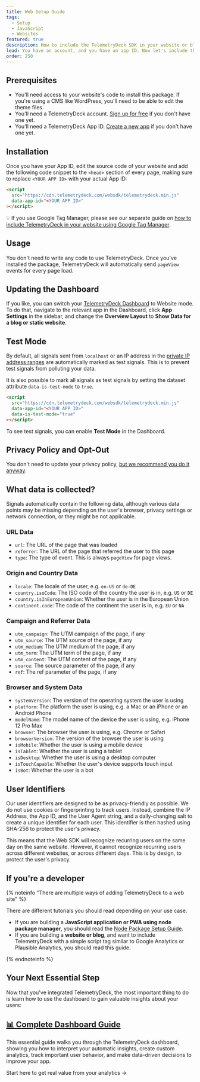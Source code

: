 ```yaml
---
title: Web Setup Guide
tags:
  - Setup
  - JavaScript
  - Websites
featured: true
description: How to include the TelemetryDeck SDK in your website or blog
lead: You have an account, and you have an app ID. Now let's include the TelemetryDeck Package in your website
order: 250
---
```


## Prerequisites

<!-- vale proselint.Cliches = NO -->

- You'll need access to your website's code to install this package. If you're using a CMS like WordPress, you'll need to be able to edit the theme files.
- You'll need a TelemetryDeck account. [Sign up for free](https://dashboard.telemetrydeck.com/register?source=websdk) if you don't have one yet.
- You'll need a TelemetryDeck App ID. [Create a new app](https://dashboard.telemetrydeck.com/apps/create) if you don't have one yet.

<!-- vale proselint.Cliches = YES -->

## Installation

Once you have your App ID, edit the source code of your website and add the following code snippet to the `<head>` section of every page, making sure to replace `<YOUR APP ID>` with your actual App ID:

```html
<script
  src="https://cdn.telemetrydeck.com/websdk/telemetrydeck.min.js"
  data-app-id="<YOUR APP ID>"
></script>
```

💡 If you use Google Tag Manager, please see our separate guide on [how to include TelemetryDeck in your website using Google Tag Manager](/docs/integrations/web-setup-google-tag-manager/).

## Usage

You don't need to write any code to use TelemetryDeck. Once you've installed the package, TelemetryDeck will automatically send `pageView` events for every page load.

## Updating the Dashboard

If you like, you can switch your [TelemetryDeck Dashboard](https://dashboard.telemetrydeck.com/) to Website mode. To do that, navigate to the relevant app in the Dashboard, click **App Settings** in the sidebar, and change the **Overview Layout** to **Show Data for a blog or static website**.

## Test Mode

By default, all signals sent from `localhost` or an IP address in the [private IP address ranges](https://en.wikipedia.org/wiki/Private_network#Private_IPv4_address_spaces) are automatically marked as test signals. This is to prevent test signals from polluting your data.

It is also possible to mark all signals as test signals by setting the dataset attribute `data-is-test-mode` to `true`.

```html
<script
  src="https://cdn.telemetrydeck.com/websdk/telemetrydeck.min.js"
  data-app-id="<YOUR APP ID>"
  data-is-test-mode="true"
></script>
```

To see test signals, you can enable **Test Mode** in the Dashboard.

## Privacy Policy and Opt-Out

You don't need to update your privacy policy, [but we recommend you do it anyway](/docs/guides/privacy-faq/#do-i-need-to-add-telemetrydeck-to-my-privacy-policy%3F).

## What data is collected?

Signals automatically contain the following data, although various data points may be missing depending on the user's browser, privacy settings or network connection, or they might be not applicable.

### URL Data

- `url`: The URL of the page that was loaded
- `referrer`: The URL of the page that referred the user to this page
- `type`: The type of event. This is always `pageView` for page views.

### Origin and Country Data

- `locale`: The locale of the user, e.g. `en-US` or `de-DE`
- `country.isoCode`: The ISO code of the country the user is in, e.g. `US` or `DE`
- `country.isInEuropeanUnion`: Whether the user is in the European Union
- `continent.code`: The code of the continent the user is in, e.g. `EU` or `NA`

### Campaign and Referrer Data

- `utm_campaign`: The UTM campaign of the page, if any
- `utm_source`: The UTM source of the page, if any
- `utm_medium`: The UTM medium of the page, if any
- `utm_term`: The UTM term of the page, if any
- `utm_content`: The UTM content of the page, if any
- `source`: The source parameter of the page, if any
- `ref`: The ref parameter of the page, if any

### Browser and System Data

- `systemVersion`: The version of the operating system the user is using
- `platform`: The platform the user is using, e.g. a Mac or an iPhone or an Android Phone
- `modelName`: The model name of the device the user is using, e.g. iPhone 12 Pro Max
- `browser`: The browser the user is using, e.g. Chrome or Safari
- `browserVersion`: The version of the browser the user is using
- `isMobile`: Whether the user is using a mobile device
- `isTablet`: Whether the user is using a tablet
- `isDesktop`: Whether the user is using a desktop computer
- `isTouchCapable`: Whether the user's device supports touch input
- `isBot`: Whether the user is a bot

## User Identifiers

Our user identifiers are designed to be as privacy-friendly as possible. We do not use cookies or fingerprinting to track users. Instead, combine the IP Address, the App ID, and the User Agent string, and a daily-changing salt to create a unique identifier for each user. This identifier is then hashed using SHA-256 to protect the user's privacy.

This means that the Web SDK will recognize recurring users on the same day on the same website. However, it cannot recognize recurring users across different websites, or across different days. This is by design, to protect the user's privacy.

## If you're a developer

{% noteinfo "There are multiple ways of adding TelemetryDeck to a web site" %}

There are different tutorials you should read depending on your use case.

- If you are building a **JavaScript application or PWA using node package manager**, you should read the [Node Package Setup Guide](/docs/guides/javascript-setup).
- If you are building a **website or blog**, and want to include TelemetryDeck with a simple script tag similar to Google Analytics or Plausible Analytics, you should read this guide.

{% endnoteinfo %}

## Your Next Essential Step

Now that you've integrated TelemetryDeck, the most important thing to do is learn how to use the dashboard to gain valuable insights about your users:

<div class="not-prose ">
  <div class="my-10 grid grid-cols-1 gap-6">
    <div class="group relative rounded-xl border-2 border-mars-300 bg-white flex">
      <div class="absolute -inset-px rounded-xl border-2 border-transparent opacity-0 [background:linear-gradient(var(--quick-links-hover-bg,theme(colors.mars.50)),var(--quick-links-hover-bg,theme(colors.mars.100)))_padding-box,linear-gradient(to_top,theme(colors.mars.400),theme(colors.mars.500))_border-box] group-hover:opacity-100"></div>
      <div class="shadow relative overflow-hidden rounded-xl p-6 h-full">
        <h2 class="font-semibold text-lg text-mars-500">
          <a href="/docs/basics/index">
            <span class="absolute -inset-px rounded-xl"></span>📊 Complete Dashboard Guide</a>
        </h2>
        <p class="mt-2 text-sm text-slate-700">This essential guide walks you through the TelemetryDeck dashboard, showing you how to interpret your automatic insights, create custom analytics, track important user behavior, and make data-driven decisions to improve your app.</p>
        <p class="mt-4 text-sm text-mars-500 font-semibold flex justify-between">
          <span>Start here to get real value from your analytics</span>
          <span>→</span>
        </p>
      </div>
    </div>
  </div>
</div>
